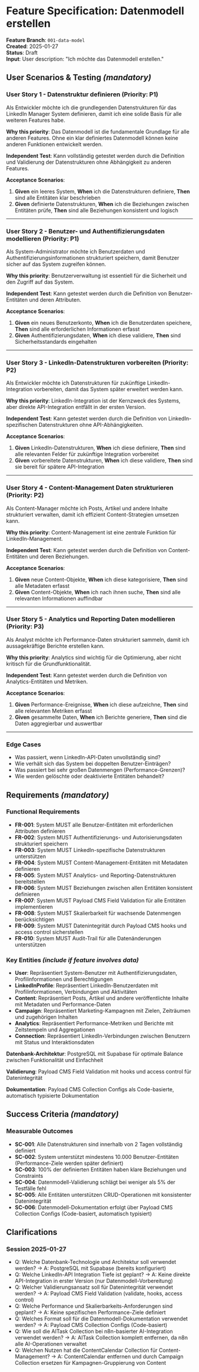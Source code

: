 # Feature Specification: Datenmodell erstellen

**Feature Branch**: `001-data-model`  
**Created**: 2025-01-27  
**Status**: Draft  
**Input**: User description: "Ich möchte das Datenmodell erstellen."

## User Scenarios & Testing _(mandatory)_

### User Story 1 - Datenstruktur definieren (Priority: P1)

Als Entwickler möchte ich die grundlegenden Datenstrukturen für das LinkedIn Manager System definieren, damit ich eine solide Basis für alle weiteren Features habe.

**Why this priority**: Das Datenmodell ist die fundamentale Grundlage für alle anderen Features. Ohne ein klar definiertes Datenmodell können keine anderen Funktionen entwickelt werden.

**Independent Test**: Kann vollständig getestet werden durch die Definition und Validierung der Datenstrukturen ohne Abhängigkeit zu anderen Features.

**Acceptance Scenarios**:

1. **Given** ein leeres System, **When** ich die Datenstrukturen definiere, **Then** sind alle Entitäten klar beschrieben
2. **Given** definierte Datenstrukturen, **When** ich die Beziehungen zwischen Entitäten prüfe, **Then** sind alle Beziehungen konsistent und logisch

---

### User Story 2 - Benutzer- und Authentifizierungsdaten modellieren (Priority: P1)

Als System-Administrator möchte ich Benutzerdaten und Authentifizierungsinformationen strukturiert speichern, damit Benutzer sicher auf das System zugreifen können.

**Why this priority**: Benutzerverwaltung ist essentiell für die Sicherheit und den Zugriff auf das System.

**Independent Test**: Kann getestet werden durch die Definition von Benutzer-Entitäten und deren Attributen.

**Acceptance Scenarios**:

1. **Given** ein neues Benutzerkonto, **When** ich die Benutzerdaten speichere, **Then** sind alle erforderlichen Informationen erfasst
2. **Given** Authentifizierungsdaten, **When** ich diese validiere, **Then** sind Sicherheitsstandards eingehalten

---

### User Story 3 - LinkedIn-Datenstrukturen vorbereiten (Priority: P2)

Als Entwickler möchte ich Datenstrukturen für zukünftige LinkedIn-Integration vorbereiten, damit das System später erweitert werden kann.

**Why this priority**: LinkedIn-Integration ist der Kernzweck des Systems, aber direkte API-Integration entfällt in der ersten Version.

**Independent Test**: Kann getestet werden durch die Definition von LinkedIn-spezifischen Datenstrukturen ohne API-Abhängigkeiten.

**Acceptance Scenarios**:

1. **Given** LinkedIn-Datenstrukturen, **When** ich diese definiere, **Then** sind alle relevanten Felder für zukünftige Integration vorbereitet
2. **Given** vorbereitete Datenstrukturen, **When** ich diese validiere, **Then** sind sie bereit für spätere API-Integration

---

### User Story 4 - Content-Management Daten strukturieren (Priority: P2)

Als Content-Manager möchte ich Posts, Artikel und andere Inhalte strukturiert verwalten, damit ich effizient Content-Strategien umsetzen kann.

**Why this priority**: Content-Management ist eine zentrale Funktion für LinkedIn-Management.

**Independent Test**: Kann getestet werden durch die Definition von Content-Entitäten und deren Beziehungen.

**Acceptance Scenarios**:

1. **Given** neue Content-Objekte, **When** ich diese kategorisiere, **Then** sind alle Metadaten erfasst
2. **Given** Content-Objekte, **When** ich nach ihnen suche, **Then** sind alle relevanten Informationen auffindbar

---

### User Story 5 - Analytics und Reporting Daten modellieren (Priority: P3)

Als Analyst möchte ich Performance-Daten strukturiert sammeln, damit ich aussagekräftige Berichte erstellen kann.

**Why this priority**: Analytics sind wichtig für die Optimierung, aber nicht kritisch für die Grundfunktionalität.

**Independent Test**: Kann getestet werden durch die Definition von Analytics-Entitäten und Metriken.

**Acceptance Scenarios**:

1. **Given** Performance-Ereignisse, **When** ich diese aufzeichne, **Then** sind alle relevanten Metriken erfasst
2. **Given** gesammelte Daten, **When** ich Berichte generiere, **Then** sind die Daten aggregierbar und auswertbar

---

### Edge Cases

- Was passiert, wenn LinkedIn-API-Daten unvollständig sind?
- Wie verhält sich das System bei doppelten Benutzer-Einträgen?
- Was passiert bei sehr großen Datenmengen (Performance-Grenzen)?
- Wie werden gelöschte oder deaktivierte Entitäten behandelt?

## Requirements _(mandatory)_

### Functional Requirements

- **FR-001**: System MUST alle Benutzer-Entitäten mit erforderlichen Attributen definieren
- **FR-002**: System MUST Authentifizierungs- und Autorisierungsdaten strukturiert speichern
- **FR-003**: System MUST LinkedIn-spezifische Datenstrukturen unterstützen
- **FR-004**: System MUST Content-Management-Entitäten mit Metadaten definieren
- **FR-005**: System MUST Analytics- und Reporting-Datenstrukturen bereitstellen
- **FR-006**: System MUST Beziehungen zwischen allen Entitäten konsistent definieren
- **FR-007**: System MUST Payload CMS Field Validation für alle Entitäten implementieren
- **FR-008**: System MUST Skalierbarkeit für wachsende Datenmengen berücksichtigen
- **FR-009**: System MUST Datenintegrität durch Payload CMS hooks und access control sicherstellen
- **FR-010**: System MUST Audit-Trail für alle Datenänderungen unterstützen

### Key Entities _(include if feature involves data)_

- **User**: Repräsentiert System-Benutzer mit Authentifizierungsdaten, Profilinformationen und Berechtigungen
- **LinkedInProfile**: Repräsentiert LinkedIn-Benutzerdaten mit Profilinformationen, Verbindungen und Aktivitäten
- **Content**: Repräsentiert Posts, Artikel und andere veröffentlichte Inhalte mit Metadaten und Performance-Daten
- **Campaign**: Repräsentiert Marketing-Kampagnen mit Zielen, Zeiträumen und zugehörigen Inhalten
- **Analytics**: Repräsentiert Performance-Metriken und Berichte mit Zeitstempeln und Aggregationen
- **Connection**: Repräsentiert LinkedIn-Verbindungen zwischen Benutzern mit Status und Interaktionsdaten

**Datenbank-Architektur**: PostgreSQL mit Supabase für optimale Balance zwischen Funktionalität und Einfachheit

**Validierung**: Payload CMS Field Validation mit hooks und access control für Datenintegrität

**Dokumentation**: Payload CMS Collection Configs als Code-basierte, automatisch typisierte Dokumentation

## Success Criteria _(mandatory)_

### Measurable Outcomes

- **SC-001**: Alle Datenstrukturen sind innerhalb von 2 Tagen vollständig definiert
- **SC-002**: System unterstützt mindestens 10.000 Benutzer-Entitäten (Performance-Ziele werden später definiert)
- **SC-003**: 100% der definierten Entitäten haben klare Beziehungen und Constraints
- **SC-004**: Datenmodell-Validierung schlägt bei weniger als 5% der Testfälle fehl
- **SC-005**: Alle Entitäten unterstützen CRUD-Operationen mit konsistenter Datenintegrität
- **SC-006**: Datenmodell-Dokumentation erfolgt über Payload CMS Collection Configs (Code-basiert, automatisch typisiert)

## Clarifications

### Session 2025-01-27

- Q: Welche Datenbank-Technologie und Architektur soll verwendet werden? → A: PostgreSQL mit Supabase (bereits konfiguriert)
- Q: Welche LinkedIn-API Integration Tiefe ist geplant? → A: Keine direkte API-Integration in erster Version (nur Datenmodell-Vorbereitung)
- Q: Welcher Validierungsansatz soll für Datenintegrität verwendet werden? → A: Payload CMS Field Validation (validate, hooks, access control)
- Q: Welche Performance und Skalierbarkeits-Anforderungen sind geplant? → A: Keine spezifischen Performance-Ziele definiert
- Q: Welches Format soll für die Datenmodell-Dokumentation verwendet werden? → A: Payload CMS Collection Configs (Code-basiert)
- Q: Wie soll die AITask Collection bei n8n-basierter AI-Integration verwendet werden? → A: AITask Collection komplett entfernen, da n8n alle AI-Operationen verwaltet
- Q: Welchen Nutzen hat die ContentCalendar Collection für Content-Management? → A: ContentCalendar entfernen und durch Campaign Collection ersetzen für Kampagnen-Gruppierung von Content
